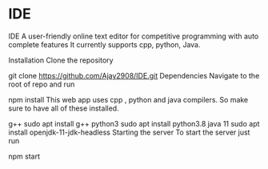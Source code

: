 # IDE
IDE
A user-friendly online text editor for competitive programming with auto complete features
It currently supports cpp, python, Java.

Installation
Clone the repository

git clone https://github.com/Ajay2908/IDE.git
Dependencies
Navigate to the root of repo and run

npm install
This web app uses cpp , python and java compilers. So make sure to have all of these installed.

g++
sudo apt install g++
python3
sudo apt install python3.8
java 11
sudo apt install openjdk-11-jdk-headless
Starting the server
To start the server just run

npm start
